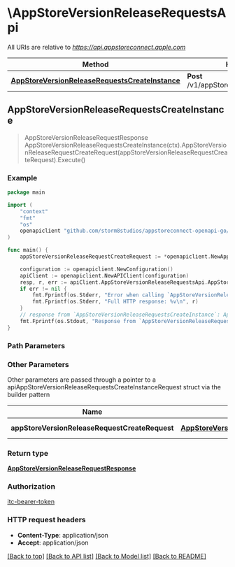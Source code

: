 # \AppStoreVersionReleaseRequestsApi

All URIs are relative to *https://api.appstoreconnect.apple.com*

Method | HTTP request | Description
------------- | ------------- | -------------
[**AppStoreVersionReleaseRequestsCreateInstance**](AppStoreVersionReleaseRequestsApi.md#AppStoreVersionReleaseRequestsCreateInstance) | **Post** /v1/appStoreVersionReleaseRequests | 



## AppStoreVersionReleaseRequestsCreateInstance

> AppStoreVersionReleaseRequestResponse AppStoreVersionReleaseRequestsCreateInstance(ctx).AppStoreVersionReleaseRequestCreateRequest(appStoreVersionReleaseRequestCreateRequest).Execute()



### Example

```go
package main

import (
    "context"
    "fmt"
    "os"
    openapiclient "github.com/storm8studios/appstoreconnect-openapi-go/generated"
)

func main() {
    appStoreVersionReleaseRequestCreateRequest := *openapiclient.NewAppStoreVersionReleaseRequestCreateRequest(*openapiclient.NewAppStoreVersionReleaseRequestCreateRequestData("Type_example", *openapiclient.NewAppStoreReviewDetailCreateRequestDataRelationships(*openapiclient.NewAppStoreReviewDetailCreateRequestDataRelationshipsAppStoreVersion(*openapiclient.NewAppClipDefaultExperienceRelationshipsReleaseWithAppStoreVersionData("Type_example", "Id_example"))))) // AppStoreVersionReleaseRequestCreateRequest | AppStoreVersionReleaseRequest representation

    configuration := openapiclient.NewConfiguration()
    apiClient := openapiclient.NewAPIClient(configuration)
    resp, r, err := apiClient.AppStoreVersionReleaseRequestsApi.AppStoreVersionReleaseRequestsCreateInstance(context.Background()).AppStoreVersionReleaseRequestCreateRequest(appStoreVersionReleaseRequestCreateRequest).Execute()
    if err != nil {
        fmt.Fprintf(os.Stderr, "Error when calling `AppStoreVersionReleaseRequestsApi.AppStoreVersionReleaseRequestsCreateInstance``: %v\n", err)
        fmt.Fprintf(os.Stderr, "Full HTTP response: %v\n", r)
    }
    // response from `AppStoreVersionReleaseRequestsCreateInstance`: AppStoreVersionReleaseRequestResponse
    fmt.Fprintf(os.Stdout, "Response from `AppStoreVersionReleaseRequestsApi.AppStoreVersionReleaseRequestsCreateInstance`: %v\n", resp)
}
```

### Path Parameters



### Other Parameters

Other parameters are passed through a pointer to a apiAppStoreVersionReleaseRequestsCreateInstanceRequest struct via the builder pattern


Name | Type | Description  | Notes
------------- | ------------- | ------------- | -------------
 **appStoreVersionReleaseRequestCreateRequest** | [**AppStoreVersionReleaseRequestCreateRequest**](AppStoreVersionReleaseRequestCreateRequest.md) | AppStoreVersionReleaseRequest representation | 

### Return type

[**AppStoreVersionReleaseRequestResponse**](AppStoreVersionReleaseRequestResponse.md)

### Authorization

[itc-bearer-token](../README.md#itc-bearer-token)

### HTTP request headers

- **Content-Type**: application/json
- **Accept**: application/json

[[Back to top]](#) [[Back to API list]](../README.md#documentation-for-api-endpoints)
[[Back to Model list]](../README.md#documentation-for-models)
[[Back to README]](../README.md)

